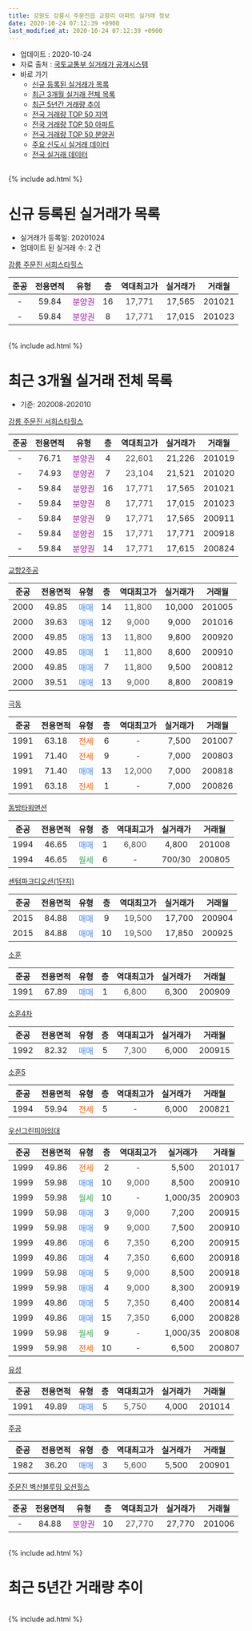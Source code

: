 ```yaml
---
title: 강원도 강릉시 주문진읍 교항리 아파트 실거래 정보
date: 2020-10-24 07:12:39 +0900
last_modified_at: 2020-10-24 07:12:39 +0900
---
```


* 업데이트 : 2020-10-24
* 자료 출처 : [국토교통부 실거래가 공개시스템](http://rt.molit.go.kr)
* 바로 가기
    * [신규 등록된 실거래가 목록](#신규-등록된-실거래가-목록)
    * [최근 3개월 실거래 전체 목록](#최근-3개월-실거래-전체-목록)
    * [최근 5년간 거래량 추이](#최근-5년간-거래량-추이)
    * [전국 거래량 TOP 50 지역](https://inasie.github.io/apt-trade-info/최근-3개월-전국에서-가장-거래가-많이-발생한-지역)
    * [전국 거래량 TOP 50 아파트](https://inasie.github.io/apt-trade-info/최근-3개월-전국에서-가장-거래가-많이-발생한-아파트)
    * [전국 거래량 TOP 50 분양권](https://inasie.github.io/apt-trade-info/최근-3개월-전국에서-가장-거래가-많이-발생한-분양권)
    * [주요 신도시 실거래 데이터](https://inasie.github.io/apt-trade-info/주요-신도시)
    * [전국 실거래 데이터](https://inasie.github.io/apt-trade-info/전국)
<br>
{% include ad.html %}
<br>

# 신규 등록된 실거래가 목록
* 실거래가 등록일: 20201024
* 업데이트 된 실거래 수: 2 건


[강릉 주문진 서희스타힐스](https://search.naver.com/search.naver?query=%EA%B0%95%EC%9B%90%EB%8F%84+%EA%B0%95%EB%A6%89%EC%8B%9C+%EC%A3%BC%EB%AC%B8%EC%A7%84%EC%9D%8D+%EA%B5%90%ED%95%AD%EB%A6%AC+%EA%B0%95%EB%A6%89+%EC%A3%BC%EB%AC%B8%EC%A7%84+%EC%84%9C%ED%9D%AC%EC%8A%A4%ED%83%80%ED%9E%90%EC%8A%A4)

|준공|전용면적|유형|층|역대최고가|실거래가|거래월|
|:---:|:---:|:---:|:---:|:---:|:---:|:---:|
|-|59.84|<span style="color:#9C11A5">분양권</span>|16|<span style="color:#444444">17,771</span>|17,565|201021|
|-|59.84|<span style="color:#9C11A5">분양권</span>|8|<span style="color:#444444">17,771</span>|17,015|201023|


<br>
{% include ad.html %}
<br>

# 최근 3개월 실거래 전체 목록
* 기준: 202008-202010


[강릉 주문진 서희스타힐스](https://search.naver.com/search.naver?query=%EA%B0%95%EC%9B%90%EB%8F%84+%EA%B0%95%EB%A6%89%EC%8B%9C+%EC%A3%BC%EB%AC%B8%EC%A7%84%EC%9D%8D+%EA%B5%90%ED%95%AD%EB%A6%AC+%EA%B0%95%EB%A6%89+%EC%A3%BC%EB%AC%B8%EC%A7%84+%EC%84%9C%ED%9D%AC%EC%8A%A4%ED%83%80%ED%9E%90%EC%8A%A4)

|준공|전용면적|유형|층|역대최고가|실거래가|거래월|
|:---:|:---:|:---:|:---:|:---:|:---:|:---:|
|-|76.71|<span style="color:#9C11A5">분양권</span>|4|<span style="color:#444444">22,601</span>|21,226|201019|
|-|74.93|<span style="color:#9C11A5">분양권</span>|7|<span style="color:#444444">23,104</span>|21,521|201020|
|-|59.84|<span style="color:#9C11A5">분양권</span>|16|<span style="color:#444444">17,771</span>|17,565|201021|
|-|59.84|<span style="color:#9C11A5">분양권</span>|8|<span style="color:#444444">17,771</span>|17,015|201023|
|-|59.84|<span style="color:#9C11A5">분양권</span>|9|<span style="color:#444444">17,771</span>|17,565|200911|
|-|59.84|<span style="color:#9C11A5">분양권</span>|15|<span style="color:#444444">17,771</span>|17,771|200918|
|-|59.84|<span style="color:#9C11A5">분양권</span>|14|<span style="color:#444444">17,771</span>|17,615|200824|

[교항2주공](https://search.naver.com/search.naver?query=%EA%B0%95%EC%9B%90%EB%8F%84+%EA%B0%95%EB%A6%89%EC%8B%9C+%EC%A3%BC%EB%AC%B8%EC%A7%84%EC%9D%8D+%EA%B5%90%ED%95%AD%EB%A6%AC+%EA%B5%90%ED%95%AD2%EC%A3%BC%EA%B3%B5)

|준공|전용면적|유형|층|역대최고가|실거래가|거래월|
|:---:|:---:|:---:|:---:|:---:|:---:|:---:|
|2000|49.85|<span style="color:#4285f3">매매</span>|14|<span style="color:#444444">11,800</span>|10,000|201005|
|2000|39.63|<span style="color:#4285f3">매매</span>|12|<span style="color:#444444">9,000</span>|9,000|201016|
|2000|49.85|<span style="color:#4285f3">매매</span>|13|<span style="color:#444444">11,800</span>|9,800|200920|
|2000|49.85|<span style="color:#4285f3">매매</span>|1|<span style="color:#444444">11,800</span>|8,600|200910|
|2000|49.85|<span style="color:#4285f3">매매</span>|7|<span style="color:#444444">11,800</span>|9,500|200812|
|2000|39.51|<span style="color:#4285f3">매매</span>|13|<span style="color:#444444">9,000</span>|8,800|200819|

[극동](https://search.naver.com/search.naver?query=%EA%B0%95%EC%9B%90%EB%8F%84+%EA%B0%95%EB%A6%89%EC%8B%9C+%EC%A3%BC%EB%AC%B8%EC%A7%84%EC%9D%8D+%EA%B5%90%ED%95%AD%EB%A6%AC+%EA%B7%B9%EB%8F%99)

|준공|전용면적|유형|층|역대최고가|실거래가|거래월|
|:---:|:---:|:---:|:---:|:---:|:---:|:---:|
|1991|63.18|<span style="color:#ff5a00">전세</span>|6|<span style="color:#444444">-</span>|7,500|201007|
|1991|71.40|<span style="color:#ff5a00">전세</span>|9|<span style="color:#444444">-</span>|7,000|200803|
|1991|71.40|<span style="color:#4285f3">매매</span>|13|<span style="color:#444444">12,000</span>|7,000|200818|
|1991|63.18|<span style="color:#ff5a00">전세</span>|1|<span style="color:#444444">-</span>|7,000|200826|

[동방타워맨션](https://search.naver.com/search.naver?query=%EA%B0%95%EC%9B%90%EB%8F%84+%EA%B0%95%EB%A6%89%EC%8B%9C+%EC%A3%BC%EB%AC%B8%EC%A7%84%EC%9D%8D+%EA%B5%90%ED%95%AD%EB%A6%AC+%EB%8F%99%EB%B0%A9%ED%83%80%EC%9B%8C%EB%A7%A8%EC%85%98)

|준공|전용면적|유형|층|역대최고가|실거래가|거래월|
|:---:|:---:|:---:|:---:|:---:|:---:|:---:|
|1994|46.65|<span style="color:#4285f3">매매</span>|1|<span style="color:#444444">6,800</span>|4,800|201008|
|1994|46.65|<span style="color:#34a853">월세</span>|6|<span style="color:#444444">-</span>|700/30|200805|

[센텀파크디오션(1단지)](https://search.naver.com/search.naver?query=%EA%B0%95%EC%9B%90%EB%8F%84+%EA%B0%95%EB%A6%89%EC%8B%9C+%EC%A3%BC%EB%AC%B8%EC%A7%84%EC%9D%8D+%EA%B5%90%ED%95%AD%EB%A6%AC+%EC%84%BC%ED%85%80%ED%8C%8C%ED%81%AC%EB%94%94%EC%98%A4%EC%85%98%281%EB%8B%A8%EC%A7%80%29)

|준공|전용면적|유형|층|역대최고가|실거래가|거래월|
|:---:|:---:|:---:|:---:|:---:|:---:|:---:|
|2015|84.88|<span style="color:#4285f3">매매</span>|9|<span style="color:#444444">19,500</span>|17,700|200904|
|2015|84.88|<span style="color:#4285f3">매매</span>|10|<span style="color:#444444">19,500</span>|17,850|200925|

[소훈](https://search.naver.com/search.naver?query=%EA%B0%95%EC%9B%90%EB%8F%84+%EA%B0%95%EB%A6%89%EC%8B%9C+%EC%A3%BC%EB%AC%B8%EC%A7%84%EC%9D%8D+%EA%B5%90%ED%95%AD%EB%A6%AC+%EC%86%8C%ED%9B%88)

|준공|전용면적|유형|층|역대최고가|실거래가|거래월|
|:---:|:---:|:---:|:---:|:---:|:---:|:---:|
|1991|67.89|<span style="color:#4285f3">매매</span>|1|<span style="color:#444444">6,800</span>|6,300|200909|

[소훈4차](https://search.naver.com/search.naver?query=%EA%B0%95%EC%9B%90%EB%8F%84+%EA%B0%95%EB%A6%89%EC%8B%9C+%EC%A3%BC%EB%AC%B8%EC%A7%84%EC%9D%8D+%EA%B5%90%ED%95%AD%EB%A6%AC+%EC%86%8C%ED%9B%884%EC%B0%A8)

|준공|전용면적|유형|층|역대최고가|실거래가|거래월|
|:---:|:---:|:---:|:---:|:---:|:---:|:---:|
|1992|82.32|<span style="color:#4285f3">매매</span>|5|<span style="color:#444444">7,300</span>|6,000|200915|

[소훈5](https://search.naver.com/search.naver?query=%EA%B0%95%EC%9B%90%EB%8F%84+%EA%B0%95%EB%A6%89%EC%8B%9C+%EC%A3%BC%EB%AC%B8%EC%A7%84%EC%9D%8D+%EA%B5%90%ED%95%AD%EB%A6%AC+%EC%86%8C%ED%9B%885)

|준공|전용면적|유형|층|역대최고가|실거래가|거래월|
|:---:|:---:|:---:|:---:|:---:|:---:|:---:|
|1994|59.94|<span style="color:#ff5a00">전세</span>|5|<span style="color:#444444">-</span>|6,000|200821|

[우신그린피아임대](https://search.naver.com/search.naver?query=%EA%B0%95%EC%9B%90%EB%8F%84+%EA%B0%95%EB%A6%89%EC%8B%9C+%EC%A3%BC%EB%AC%B8%EC%A7%84%EC%9D%8D+%EA%B5%90%ED%95%AD%EB%A6%AC+%EC%9A%B0%EC%8B%A0%EA%B7%B8%EB%A6%B0%ED%94%BC%EC%95%84%EC%9E%84%EB%8C%80)

|준공|전용면적|유형|층|역대최고가|실거래가|거래월|
|:---:|:---:|:---:|:---:|:---:|:---:|:---:|
|1999|49.86|<span style="color:#ff5a00">전세</span>|2|<span style="color:#444444">-</span>|5,500|201017|
|1999|59.98|<span style="color:#4285f3">매매</span>|10|<span style="color:#444444">9,000</span>|8,500|200910|
|1999|59.98|<span style="color:#34a853">월세</span>|10|<span style="color:#444444">-</span>|1,000/35|200903|
|1999|59.98|<span style="color:#4285f3">매매</span>|3|<span style="color:#444444">9,000</span>|7,200|200915|
|1999|59.98|<span style="color:#4285f3">매매</span>|9|<span style="color:#444444">9,000</span>|7,500|200910|
|1999|49.86|<span style="color:#4285f3">매매</span>|6|<span style="color:#444444">7,350</span>|6,200|200915|
|1999|49.86|<span style="color:#4285f3">매매</span>|4|<span style="color:#444444">7,350</span>|6,600|200918|
|1999|59.98|<span style="color:#4285f3">매매</span>|5|<span style="color:#444444">9,000</span>|8,500|200918|
|1999|59.98|<span style="color:#4285f3">매매</span>|4|<span style="color:#444444">9,000</span>|8,300|200919|
|1999|49.86|<span style="color:#4285f3">매매</span>|5|<span style="color:#444444">7,350</span>|6,400|200814|
|1999|49.86|<span style="color:#4285f3">매매</span>|15|<span style="color:#444444">7,350</span>|6,000|200828|
|1999|59.98|<span style="color:#34a853">월세</span>|9|<span style="color:#444444">-</span>|1,000/35|200808|
|1999|59.98|<span style="color:#ff5a00">전세</span>|10|<span style="color:#444444">-</span>|6,500|200807|

[유성](https://search.naver.com/search.naver?query=%EA%B0%95%EC%9B%90%EB%8F%84+%EA%B0%95%EB%A6%89%EC%8B%9C+%EC%A3%BC%EB%AC%B8%EC%A7%84%EC%9D%8D+%EA%B5%90%ED%95%AD%EB%A6%AC+%EC%9C%A0%EC%84%B1)

|준공|전용면적|유형|층|역대최고가|실거래가|거래월|
|:---:|:---:|:---:|:---:|:---:|:---:|:---:|
|1991|49.89|<span style="color:#4285f3">매매</span>|5|<span style="color:#444444">5,750</span>|4,000|201014|

[주공](https://search.naver.com/search.naver?query=%EA%B0%95%EC%9B%90%EB%8F%84+%EA%B0%95%EB%A6%89%EC%8B%9C+%EC%A3%BC%EB%AC%B8%EC%A7%84%EC%9D%8D+%EA%B5%90%ED%95%AD%EB%A6%AC+%EC%A3%BC%EA%B3%B5)

|준공|전용면적|유형|층|역대최고가|실거래가|거래월|
|:---:|:---:|:---:|:---:|:---:|:---:|:---:|
|1982|36.20|<span style="color:#4285f3">매매</span>|3|<span style="color:#444444">5,600</span>|5,500|200901|

[주문진 벽산블루밍 오션힐스](https://search.naver.com/search.naver?query=%EA%B0%95%EC%9B%90%EB%8F%84+%EA%B0%95%EB%A6%89%EC%8B%9C+%EC%A3%BC%EB%AC%B8%EC%A7%84%EC%9D%8D+%EA%B5%90%ED%95%AD%EB%A6%AC+%EC%A3%BC%EB%AC%B8%EC%A7%84+%EB%B2%BD%EC%82%B0%EB%B8%94%EB%A3%A8%EB%B0%8D+%EC%98%A4%EC%85%98%ED%9E%90%EC%8A%A4)

|준공|전용면적|유형|층|역대최고가|실거래가|거래월|
|:---:|:---:|:---:|:---:|:---:|:---:|:---:|
|-|84.88|<span style="color:#9C11A5">분양권</span>|10|<span style="color:#444444">27,770</span>|27,770|201006|


<br>
{% include ad.html %}
<br>

# 최근 5년간 거래량 추이


<div style="width:100%;">
    <canvas id="deal_progress" height="200"></canvas>
</div>

<script>
new Chart(document.getElementById("deal_progress"), {
    type: 'line',
    data: {
        labels: ['201510','201511','201512','201601','201602','201603','201604','201605','201606','201607','201608','201609','201610','201611','201612','201701','201702','201703','201704','201705','201706','201707','201708','201709','201710','201711','201712','201801','201802','201803','201804','201805','201806','201807','201808','201809','201810','201811','201812','201901','201902','201903','201904','201905','201906','201907','201908','201909','201910','201911','201912','202001','202002','202003','202004','202005','202006','202007','202008','202009','202010'],
        datasets: [{
            label: '매매',
            pointRadius: 1,
            data: [14, 14, 7, 14, 25, 29, 16, 22, 12, 15, 16, 10, 21, 12, 14, 10, 12, 22, 15, 13, 12, 18, 14, 14, 5, 11, 9, 14, 7, 17, 13, 18, 9, 15, 12, 6, 16, 16, 9, 11, 8, 9, 10, 4, 12, 20, 9, 7, 15, 17, 17, 14, 42, 12, 15, 17, 32, 30, 6, 16, 9],
            borderColor: "rgba(255, 201, 14, 1)",
            backgroundColor: "rgba(255, 201, 14, 0.5)",
            fill: false,
            lineTension: 0
        },{
            label: '전월세',
            pointRadius: 1,
            data: [10, 4, 7, 9, 9, 12, 8, 7, 9, 10, 8, 7, 10, 5, 6, 13, 8, 11, 12, 7, 9, 6, 6, 8, 5, 9, 6, 6, 9, 10, 8, 6, 7, 8, 7, 9, 6, 4, 13, 6, 10, 10, 9, 6, 7, 5, 5, 3, 9, 8, 5, 4, 10, 5, 4, 7, 3, 6, 6, 1, 2],
            borderColor: "rgba(0, 141, 185, 1)",
            backgroundColor: "rgba(0, 141, 185, 0.5)",
            fill: false,
            lineTension: 0
        }
        ]
    },
    options: {
        responsive: true,
        title: {
            display: false
        },
        tooltips: {
            mode: 'index',
            intersect: false
        },
        hover: {
            mode: 'nearest',
            intersect: true
        },
        scales: {
            xAxes: [{
                display: true,
                scaleLabel: {
                    display: true,
                    labelString: '년/월'
                }
            }],
            yAxes: [{
                display: true,
                ticks: {
                    suggestedMin: 0,
                },
                scaleLabel: {
                    display: true,
                    labelString: '실거래 수'
                }
            }]
        }
    }
});

</script>


<br>
{% include ad.html %}
<br>

